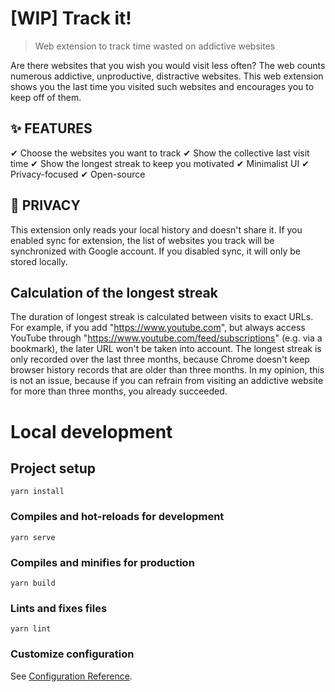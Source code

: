 # [WIP] Track it!

> Web extension to track time wasted on addictive websites

Are there websites that you wish you would visit less often? The web counts numerous addictive, unproductive, distractive websites. This web extension shows you the last time you visited such websites and encourages you to keep off of them.

## ✨ FEATURES
✔ Choose the websites you want to track
✔ Show the collective last visit time
✔ Show the longest streak to keep you motivated
✔ Minimalist UI
✔ Privacy-focused
✔ Open-source

## 🤫 PRIVACY
This extension only reads your local history and doesn't share it. If you enabled sync for extension, the list of websites you track will be synchronized with Google account. If you disabled sync, it will only be stored locally.

## Calculation of the longest streak
The duration of longest streak is calculated between visits to exact URLs. For example, if you add "https://www.youtube.com", but always access YouTube through "https://www.youtube.com/feed/subscriptions" (e.g. via a bookmark), the later URL won't be taken into account.
The longest streak is only recorded over the last three months, because Chrome doesn't keep browser history records that are older than three months.
In my opinion, this is not an issue, because if you can refrain from visiting an addictive website for more than three months, you already succeeded.


# Local development

## Project setup

```
yarn install
```

### Compiles and hot-reloads for development

```
yarn serve
```

### Compiles and minifies for production

```
yarn build
```

### Lints and fixes files

```
yarn lint
```

### Customize configuration

See [Configuration Reference](https://cli.vuejs.org/config/).
